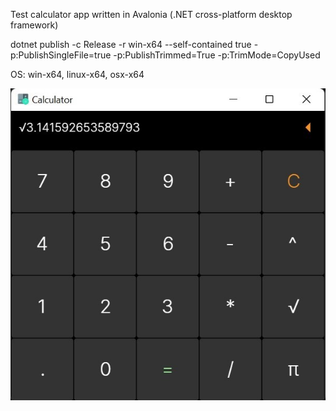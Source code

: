 Test calculator app written in Avalonia (.NET cross-platform desktop framework)

dotnet publish -c Release -r win-x64 --self-contained true -p:PublishSingleFile=true -p:PublishTrimmed=True -p:TrimMode=CopyUsed

OS:  win-x64, linux-x64, osx-x64




![screenshot](https://github.com/vlebedev7/AvaloniaCalculatorApp/blob/master/AvaloniaCalculatorApp/Assets/screenshot.jpg?raw=true)
